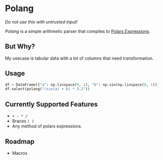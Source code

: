 # Polang

*Do not use this with untrusted input!*

*Polang* is a simple arithmetic parser that compiles to [Polars Expressions](https://docs.pola.rs/py-polars/html/reference/expressions/index.html).

## But Why?

My usecase is tabular data with a lot of columns that need transformation. 

## Usage

```python
df = DataFrame({"a": np.linspace(0, 1), "b": np.sin(np.linspace(0, 1))})
df.select(polang("(sin(a) + b) * 3.2"))
````



## Currently Supported Features

 + `+ - * /`
 + Braces `( )`
 + Any method of polars expressions.

## Roadmap

 + Macros

